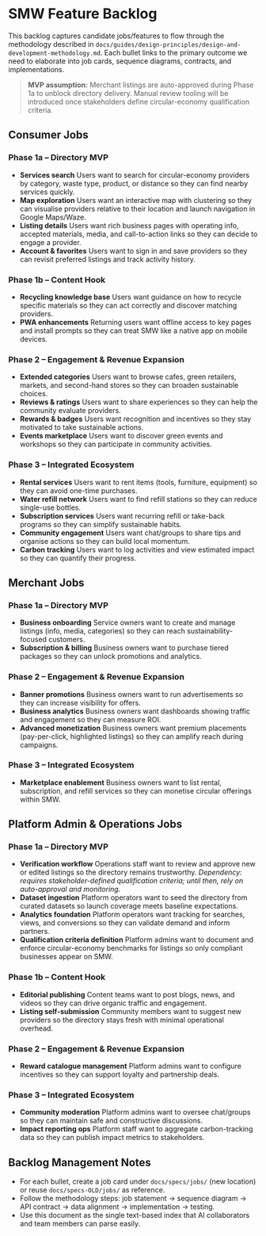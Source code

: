 # SMW Feature Backlog

This backlog captures candidate jobs/features to flow through the methodology described in `docs/guides/design-principles/design-and-development-methodology.md`. Each bullet links to the primary outcome we need to elaborate into job cards, sequence diagrams, contracts, and implementations.

> **MVP assumption:** Merchant listings are auto-approved during Phase 1a to unblock directory delivery. Manual review tooling will be introduced once stakeholders define circular-economy qualification criteria.

## Consumer Jobs

### Phase 1a – Directory MVP

- **Services search** Users want to search for circular-economy providers by category, waste type, product, or distance so they can find nearby services quickly.
- **Map exploration** Users want an interactive map with clustering so they can visualise providers relative to their location and launch navigation in Google Maps/Waze.
- **Listing details** Users want rich business pages with operating info, accepted materials, media, and call-to-action links so they can decide to engage a provider.
- **Account & favorites** Users want to sign in and save providers so they can revisit preferred listings and track activity history.

### Phase 1b – Content Hook

- **Recycling knowledge base** Users want guidance on how to recycle specific materials so they can act correctly and discover matching providers.
- **PWA enhancements** Returning users want offline access to key pages and install prompts so they can treat SMW like a native app on mobile devices.

### Phase 2 – Engagement & Revenue Expansion

- **Extended categories** Users want to browse cafes, green retailers, markets, and second-hand stores so they can broaden sustainable choices.
- **Reviews & ratings** Users want to share experiences so they can help the community evaluate providers.
- **Rewards & badges** Users want recognition and incentives so they stay motivated to take sustainable actions.
- **Events marketplace** Users want to discover green events and workshops so they can participate in community activities.

### Phase 3 – Integrated Ecosystem

- **Rental services** Users want to rent items (tools, furniture, equipment) so they can avoid one-time purchases.
- **Water refill network** Users want to find refill stations so they can reduce single-use bottles.
- **Subscription services** Users want recurring refill or take-back programs so they can simplify sustainable habits.
- **Community engagement** Users want chat/groups to share tips and organise actions so they can build local momentum.
- **Carbon tracking** Users want to log activities and view estimated impact so they can quantify their progress.

## Merchant Jobs

### Phase 1a – Directory MVP

- **Business onboarding** Service owners want to create and manage listings (info, media, categories) so they can reach sustainability-focused customers.
- **Subscription & billing** Business owners want to purchase tiered packages so they can unlock promotions and analytics.

### Phase 2 – Engagement & Revenue Expansion

- **Banner promotions** Business owners want to run advertisements so they can increase visibility for offers.
- **Business analytics** Business owners want dashboards showing traffic and engagement so they can measure ROI.
- **Advanced monetization** Business owners want premium placements (pay-per-click, highlighted listings) so they can amplify reach during campaigns.

### Phase 3 – Integrated Ecosystem

- **Marketplace enablement** Business owners want to list rental, subscription, and refill services so they can monetise circular offerings within SMW.

## Platform Admin & Operations Jobs

### Phase 1a – Directory MVP

- **Verification workflow** Operations staff want to review and approve new or edited listings so the directory remains trustworthy. _Dependency: requires stakeholder-defined qualification criteria; until then, rely on auto-approval and monitoring._
- **Dataset ingestion** Platform operators want to seed the directory from curated datasets so launch coverage meets baseline expectations.
- **Analytics foundation** Platform operators want tracking for searches, views, and conversions so they can validate demand and inform partners.
- **Qualification criteria definition** Platform admins want to document and enforce circular-economy benchmarks for listings so only compliant businesses appear on SMW.

### Phase 1b – Content Hook

- **Editorial publishing** Content teams want to post blogs, news, and videos so they can drive organic traffic and engagement.
- **Listing self-submission** Community members want to suggest new providers so the directory stays fresh with minimal operational overhead.

### Phase 2 – Engagement & Revenue Expansion

- **Reward catalogue management** Platform admins want to configure incentives so they can support loyalty and partnership deals.

### Phase 3 – Integrated Ecosystem

- **Community moderation** Platform admins want to oversee chat/groups so they can maintain safe and constructive discussions.
- **Impact reporting ops** Platform staff want to aggregate carbon-tracking data so they can publish impact metrics to stakeholders.

## Backlog Management Notes

- For each bullet, create a job card under `docs/specs/jobs/` (new location) or reuse `docs/specs-OLD/jobs/` as reference.
- Follow the methodology steps: job statement → sequence diagram → API contract → data alignment → implementation → testing.
- Use this document as the single text-based index that AI collaborators and team members can parse easily.
